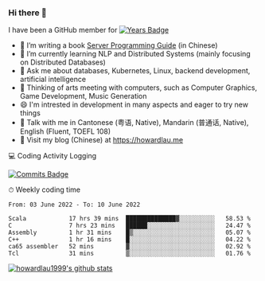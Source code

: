 ### Hi there 👋
I have been a GitHub member for [![Years Badge](https://badges.pufler.dev/years/howardlau1999)](https://badges.pufler.dev)

- 🔭 I’m writing a book [Server Programming Guide](https://github.com/howardlau1999/server-programming-guide) (in Chinese) 
- 🌱 I’m currently learning NLP and Distributed Systems (mainly focusing on Distributed Databases)
- 💬 Ask me about databases, Kubernetes, Linux, backend development, artificial intelligence
- 🤔 Thinking of arts meeting with computers, such as Computer Graphics, Game Development, Music Generation
- 😄 I'm intrested in development in many aspects and eager to try new things
- 💬 Talk with me in Cantonese (粤语, Native), Mandarin (普通话, Native), English (Fluent, TOEFL 108)
- 📕 Visit my blog (Chinese) at https://howardlau.me

<!--
**howardlau1999/howardlau1999** is a ✨ _special_ ✨ repository because its `README.md` (this file) appears on your GitHub profile.

Here are some ideas to get you started:
- 👯 I’m looking to collaborate on ...
- 🤔 I’m looking for help with ...
- 📫 How to reach me: ...
- 😄 Pronouns: ...
- ⚡ Fun fact: ...
-->

💻 Coding Activity Logging

[![Commits Badge](https://badges.pufler.dev/commits/weekly/howardlau1999)](https://badges.pufler.dev)

⏱ Weekly coding time
<!-- Generated By https://github.com/athul/waka-readme -->
<!--START_SECTION:waka-->

```text
From: 03 June 2022 - To: 10 June 2022

Scala            17 hrs 39 mins  ██████████████▓░░░░░░░░░░   58.53 %
C                7 hrs 23 mins   ██████░░░░░░░░░░░░░░░░░░░   24.47 %
Assembly         1 hr 31 mins    █▒░░░░░░░░░░░░░░░░░░░░░░░   05.07 %
C++              1 hr 16 mins    █░░░░░░░░░░░░░░░░░░░░░░░░   04.22 %
ca65 assembler   52 mins         ▓░░░░░░░░░░░░░░░░░░░░░░░░   02.92 %
Tcl              31 mins         ▒░░░░░░░░░░░░░░░░░░░░░░░░   01.76 %
```

<!--END_SECTION:waka-->

[![howardlau1999's github stats](https://github-readme-stats.vercel.app/api?username=howardlau1999)](https://github.com/anuraghazra/github-readme-stats)

<!--[![Top Langs](https://github-readme-stats.vercel.app/api/top-langs/?username=howardlau1999&layout=compact)](https://github.com/anuraghazra/github-readme-stats)-->

<!--1-->
